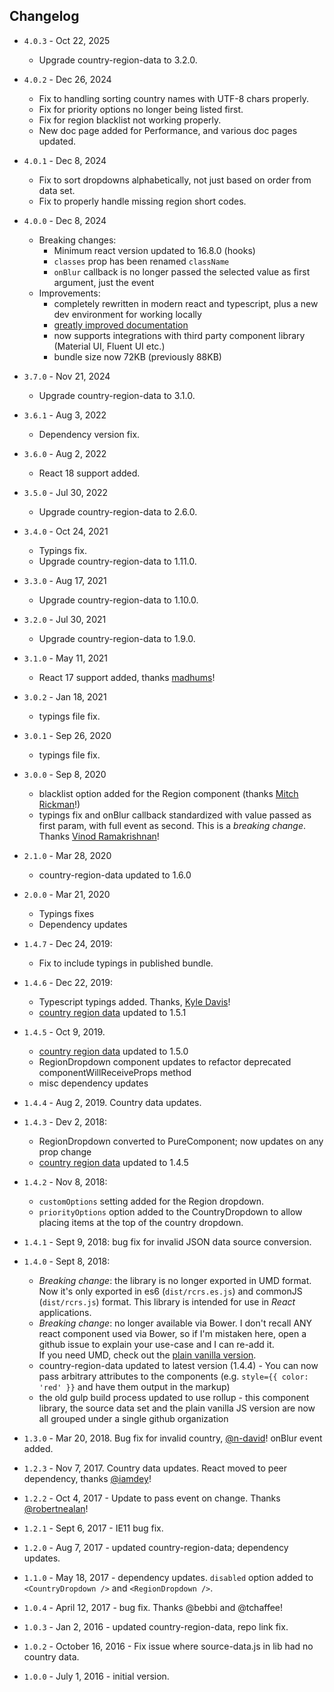 ## Changelog

- `4.0.3` - Oct 22, 2025
  - Upgrade country-region-data to 3.2.0.

- `4.0.2` - Dec 26, 2024
  - Fix to handling sorting country names with UTF-8 chars properly.
  - Fix for priority options no longer being listed first.
  - Fix for region blacklist not working properly.
  - New doc page added for Performance, and various doc pages updated.

- `4.0.1` - Dec 8, 2024
  - Fix to sort dropdowns alphabetically, not just based on order from data set.
  - Fix to properly handle missing region short codes.

- `4.0.0` - Dec 8, 2024
  - Breaking changes:
    - Minimum react version updated to 16.8.0 (hooks)
    - `classes` prop has been renamed `className`
    - `onBlur` callback is no longer passed the selected value as first argument, just the event
  - Improvements:
    - completely rewritten in modern react and typescript, plus a new dev environment for working locally
    - [greatly improved documentation](https://country-regions.github.io/react-country-region-selector/)
    - now supports integrations with third party component library (Material UI, Fluent UI etc.)
    - bundle size now 72KB (previously 88KB)

- `3.7.0` - Nov 21, 2024
  - Upgrade country-region-data to 3.1.0.
- `3.6.1` - Aug 3, 2022
  - Dependency version fix.
- `3.6.0` - Aug 2, 2022
  - React 18 support added.
- `3.5.0` - Jul 30, 2022
  - Upgrade country-region-data to 2.6.0.
- `3.4.0` - Oct 24, 2021
  - Typings fix.
  - Upgrade country-region-data to 1.11.0.
- `3.3.0` - Aug 17, 2021
  - Upgrade country-region-data to 1.10.0.
- `3.2.0` - Jul 30, 2021
  - Upgrade country-region-data to 1.9.0.
- `3.1.0` - May 11, 2021
  - React 17 support added, thanks [madhums](https://github.com/madhums)!
- `3.0.2` - Jan 18, 2021
  - typings file fix.
- `3.0.1` - Sep 26, 2020
  - typings file fix.
- `3.0.0` - Sep 8, 2020
  - blacklist option added for the Region component (thanks [Mitch Rickman](https://github.com/mitch-rickman)!)
  - typings fix and onBlur callback standardized with value passed as first param, with full event as second. This
    is a _breaking change_. Thanks [Vinod Ramakrishnan](https://github.com/vinod-rp)!
- `2.1.0` - Mar 28, 2020
  - country-region-data updated to 1.6.0
- `2.0.0` - Mar 21, 2020
  - Typings fixes
  - Dependency updates
- `1.4.7` - Dec 24, 2019:
  - Fix to include typings in published bundle.
- `1.4.6` - Dec 22, 2019:
  - Typescript typings added. Thanks, [Kyle Davis](https://github.com/kyledavisdev)!
  - [country region data](https://github.com/country-regions/country-region-data) updated to 1.5.1
- `1.4.5` - Oct 9, 2019.
  - [country region data](https://github.com/country-regions/country-region-data) updated to 1.5.0
  - RegionDropdown component updates to refactor deprecated componentWillReceiveProps method
  - misc dependency updates
- `1.4.4` - Aug 2, 2019. Country data updates.
- `1.4.3` - Dev 2, 2018:
  - RegionDropdown converted to PureComponent; now updates on any prop change
  - [country region data](https://github.com/country-regions/country-region-data) updated to 1.4.5
- `1.4.2` - Nov 8, 2018:
  - `customOptions` setting added for the Region dropdown.
  - `priorityOptions` option added to the CountryDropdown to allow placing items at the top of the country dropdown.
- `1.4.1` - Sept 9, 2018: bug fix for invalid JSON data source conversion.
- `1.4.0` - Sept 8, 2018:
  - _Breaking change_: the library is no longer exported in UMD format. Now it's only exported in es6
    (`dist/rcrs.es.js`) and commonJS (`dist/rcrs.js`) format. This library is intended for use in _React_ applications.
  - _Breaking change_: no longer available via Bower. I don't recall ANY react component used via Bower, so if I'm
    mistaken here, open a github issue to explain your use-case and I can re-add it.  
     If you need UMD, check out the [plain vanilla version](https://github.com/country-regions/country-region-selector).
  - country-region-data updated to latest version (1.4.4) - You can now pass arbitrary attributes to the components (e.g. `style={{ color: 'red' }}` and have them output in the
    markup)
  - the old gulp build process updated to use rollup - this component library, the source data set and the plain vanilla JS version are now all grouped under a single github organization
- `1.3.0` - Mar 20, 2018. Bug fix for invalid country, [@n-david](https://github.com/n-david)! onBlur event added.
- `1.2.3` - Nov 7, 2017. Country data updates. React moved to peer dependency, thanks [@iamdey](https://github.com/iamdey)!
- `1.2.2` - Oct 4, 2017 - Update to pass event on change. Thanks [@robertnealan](https://github.com/robertnealan)!
- `1.2.1` - Sept 6, 2017 - IE11 bug fix.
- `1.2.0` - Aug 7, 2017 - updated country-region-data; dependency updates.
- `1.1.0` - May 18, 2017 - dependency updates. `disabled` option added to `<CountryDropdown />` and `<RegionDropdown />`.
- `1.0.4` - April 12, 2017 - bug fix. Thanks @bebbi and @tchaffee!
- `1.0.3` - Jan 2, 2016 - updated country-region-data, repo link fix.
- `1.0.2` - October 16, 2016 - Fix issue where source-data.js in lib had no country data.
- `1.0.0` - July 1, 2016 - initial version.
